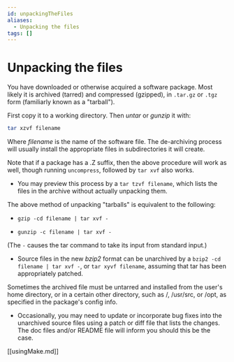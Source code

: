 ```yaml
---
id: unpackingTheFiles
aliases:
  - Unpacking the files
tags: []
---
```


# Unpacking the files

You have downloaded or otherwise acquired a software package. Most likely it is
archived (tarred) and compressed (gzipped), in `.tar.gz` or `.tgz` form
(familiarly known as a "tarball").

First copy it to a working directory. Then _untar_ or _gunzip_ it with:

```bash
tar xzvf filename
```

Where _filename_ is the name of the software file. The de-archiving process will
usually install the appropriate files in subdirectories it will create.

Note that if a package has a .Z suffix, then the above procedure will work as
well, though running `uncompress`, followed by `tar xvf` also works.

- You may preview this process by a `tar tzvf filename`, which lists the files
  in the archive without actually unpacking them.

The above method of unpacking "tarballs" is equivalent to the following:

- `gzip -cd filename | tar xvf -`

- `gunzip -c filename | tar xvf -`

(The `-` causes the tar command to take its input from standard input.)

- Source files in the new _bzip2_ format can be unarchived by a `bzip2 -cd
filename | tar xvf -`, or `tar xyvf filename`, assuming that tar has been
  appropriately patched.

Sometimes the archived file must be untarred and installed from the user's home
directory, or in a certain other directory, such as /, /usr/src, or /opt, as
specified in the package's config info.

- Occasionally, you may need to update or incorporate bug fixes into the unarchived source files using a patch or diff file that lists the changes. The doc files and/or README file will inform you should this be the case.

[[usingMake.md]]
